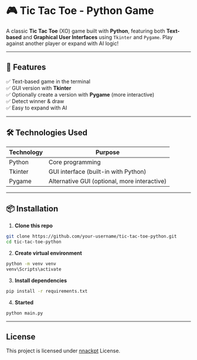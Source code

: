 # 🎮 Tic Tac Toe - Python Game

A classic **Tic Tac Toe** (XO) game built with **Python**, featuring both **Text-based** and **Graphical User Interfaces** using `Tkinter` and `Pygame`. Play against another player or expand with AI logic!

---

## 🚀 Features

✅ Text-based game in the terminal  
✅ GUI version with **Tkinter**  
✅ Optionally create a version with **Pygame** (more interactive)  
✅ Detect winner & draw  
✅ Easy to expand with AI

---

## 🛠 Technologies Used

| Technology | Purpose                                      |
| ---------- | -------------------------------------------- |
| Python     | Core programming                             |
| Tkinter    | GUI interface (built-in with Python)         |
| Pygame     | Alternative GUI (optional, more interactive) |

---

## 📦 Installation

1. **Clone this repo**

```bash
git clone https://github.com/your-username/tic-tac-toe-python.git
cd tic-tac-toe-python
```

2. **Create virtual environment**

```bash
python -m venv venv
venv\Scripts\activate
```

3. **Install dependencies**

```bash
pip install -r requirements.txt
```

4. **Started**

```bash
python main.py
```

---

## License

This project is licensed under [nnackpt](https://github.com/nnackpt) License.
